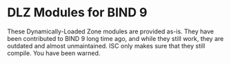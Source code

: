 <!--
Copyright (C) Internet Systems Consortium, Inc. ("ISC")

SPDX-License-Identifier: MPL-2.0

This Source Code Form is subject to the terms of the Mozilla Public
License, v. 2.0.  If a copy of the MPL was not distributed with this
file, you can obtain one at https://mozilla.org/MPL/2.0/.

See the COPYRIGHT file distributed with this work for additional
information regarding copyright ownership.
-->
# DLZ Modules for BIND 9

These Dynamically-Loaded Zone modules are provided as-is.  They have been
contributed to BIND 9 long time ago, and while they still work, they are
outdated and almost unmaintained.  ISC only makes sure that they still compile.
You have been warned.
